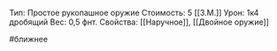 Тип: Простое рукопашное оружие
Стоимость: 5 [[З.М.]]
Урон: 1к4 дробящий
Вес: 0,5 фнт.
Свойства: [[Наручное]], [[Двойное оружие]]

#ближнее